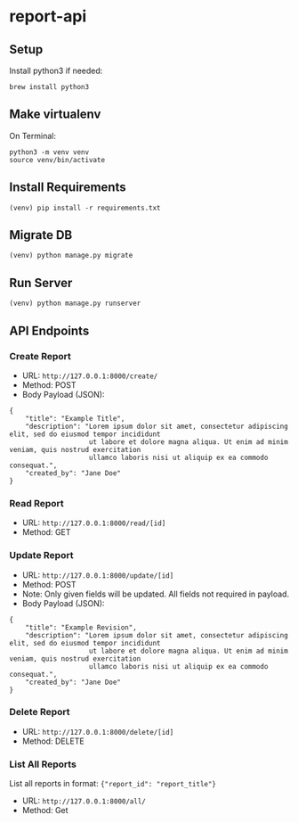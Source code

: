 # report-api

## Setup
Install python3 if needed:
```
brew install python3
```

## Make virtualenv
On Terminal:

```
python3 -m venv venv
source venv/bin/activate
```

## Install Requirements
```
(venv) pip install -r requirements.txt
```

## Migrate DB
```
(venv) python manage.py migrate
```

## Run Server
```
(venv) python manage.py runserver
```

## API Endpoints

### Create Report
- URL: `http://127.0.0.1:8000/create/`
- Method: POST
- Body Payload (JSON):
```
{
    "title": "Example Title",
    "description": "Lorem ipsum dolor sit amet, consectetur adipiscing elit, sed do eiusmod tempor incididunt 
                    ut labore et dolore magna aliqua. Ut enim ad minim veniam, quis nostrud exercitation 
                    ullamco laboris nisi ut aliquip ex ea commodo consequat.",
    "created_by": "Jane Doe"
}
```

### Read Report
- URL: `http://127.0.0.1:8000/read/[id]`
- Method: GET

### Update Report
- URL: `http://127.0.0.1:8000/update/[id]`
- Method: POST
- Note: Only given fields will be updated.  All fields not required in payload.
- Body Payload (JSON):
```
{
    "title": "Example Revision",
    "description": "Lorem ipsum dolor sit amet, consectetur adipiscing elit, sed do eiusmod tempor incididunt 
                    ut labore et dolore magna aliqua. Ut enim ad minim veniam, quis nostrud exercitation 
                    ullamco laboris nisi ut aliquip ex ea commodo consequat.",
    "created_by": "Jane Doe"
}
```

### Delete Report
- URL: `http://127.0.0.1:8000/delete/[id]`
- Method: DELETE

### List All Reports
List all reports in format: `{"report_id": "report_title"}`
- URL: `http://127.0.0.1:8000/all/`
- Method: Get